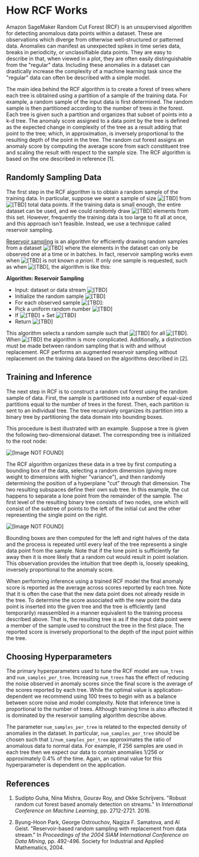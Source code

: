 # How RCF Works<a name="rcf_how-it-works"></a>

Amazon SageMaker Random Cut Forest \(RCF\) is an unsupervised algorithm for detecting anomalous data points within a dataset\. These are observations which diverge from otherwise well\-structured or patterned data\. Anomalies can manifest as unexpected spikes in time series data, breaks in periodicity, or unclassifiable data points\. They are easy to describe in that, when viewed in a plot, they are often easily distinguishable from the "regular" data\. Including these anomalies in a dataset can drastically increase the complexity of a machine learning task since the "regular" data can often be described with a simple model\.

The main idea behind the RCF algorithm is to create a forest of trees where each tree is obtained using a partition of a sample of the training data\. For example, a random sample of the input data is first determined\. The random sample is then partitioned according to the number of trees in the forest\. Each tree is given such a partition and organizes that subset of points into a k\-d tree\. The anomaly score assigned to a data point by the tree is defined as the expected change in complexity of the tree as a result adding that point to the tree; which, in approximation, is inversely proportional to the resulting depth of the point in the tree\. The random cut forest assigns an anomaly score by computing the average score from each constituent tree and scaling the result with respect to the sample size\. The RCF algorithm is based on the one described in reference \[1\]\.

## Randomly Sampling Data<a name="rcf-rndm-sample-data"></a>

The first step in the RCF algorithm is to obtain a random sample of the training data\. In particular, suppose we want a sample of size ![\[TBD\]](http://docs.aws.amazon.com/sagemaker/latest/dg/images/rcf13.jpg) from ![\[TBD\]](http://docs.aws.amazon.com/sagemaker/latest/dg/images/rcf14.jpg) total data points\. If the training data is small enough, the entire dataset can be used, and we could randomly draw ![\[TBD\]](http://docs.aws.amazon.com/sagemaker/latest/dg/images/rcf13.jpg) elements from this set\. However, frequently the training data is too large to fit all at once, and this approach isn't feasible\. Instead, we use a technique called reservoir sampling\.

[Reservoir sampling]( https://en.wikipedia.org/wiki/Reservoir_sampling) is an algorithm for efficiently drawing random samples from a dataset ![\[TBD\]](http://docs.aws.amazon.com/sagemaker/latest/dg/images/rcf3.jpg) where the elements in the dataset can only be observed one at a time or in batches\. In fact, reservoir sampling works even when ![\[TBD\]](http://docs.aws.amazon.com/sagemaker/latest/dg/images/rcf14.jpg) is not known *a priori*\. If only one sample is requested, such as when ![\[TBD\]](http://docs.aws.amazon.com/sagemaker/latest/dg/images/rcf15.jpg), the algorithm is like this:

**Algorithm: Reservoir Sampling**
+  Input: dataset or data stream ![\[TBD\]](http://docs.aws.amazon.com/sagemaker/latest/dg/images/rcf3.jpg) 
+  Initialize the random sample ![\[TBD\]](http://docs.aws.amazon.com/sagemaker/latest/dg/images/rcf4.jpg) 
+  For each observed sample ![\[TBD\]](http://docs.aws.amazon.com/sagemaker/latest/dg/images/rcf5.jpg):
  +  Pick a uniform random number ![\[TBD\]](http://docs.aws.amazon.com/sagemaker/latest/dg/images/rcf6.jpg) 
  +  If ![\[TBD\]](http://docs.aws.amazon.com/sagemaker/latest/dg/images/rcf7.jpg) 
    +  Set ![\[TBD\]](http://docs.aws.amazon.com/sagemaker/latest/dg/images/rcf8.jpg) 
+  Return ![\[TBD\]](http://docs.aws.amazon.com/sagemaker/latest/dg/images/rcf9.jpg) 

This algorithm selects a random sample such that ![\[TBD\]](http://docs.aws.amazon.com/sagemaker/latest/dg/images/rcf10.jpg) for all ![\[TBD\]](http://docs.aws.amazon.com/sagemaker/latest/dg/images/rcf11.jpg)\. When ![\[TBD\]](http://docs.aws.amazon.com/sagemaker/latest/dg/images/rcf12.jpg) the algorithm is more complicated\. Additionally, a distinction must be made between random sampling that is with and without replacement\. RCF performs an augmented reservoir sampling without replacement on the training data based on the algorithms described in \[2\]\.

## Training and Inference<a name="rcf-training-inference"></a>

The next step in RCF is to construct a random cut forest using the random sample of data\. First, the sample is partitioned into a number of equal\-sized partitions equal to the number of trees in the forest\. Then, each partition is sent to an individual tree\. The tree recursively organizes its partition into a binary tree by partitioning the data domain into bounding boxes\.

This procedure is best illustrated with an example\. Suppose a tree is given the following two\-dimensional dataset\. The corresponding tree is initialized to the root node:

![\[Image NOT FOUND\]](http://docs.aws.amazon.com/sagemaker/latest/dg/images/RCF1.jpg)

 The RCF algorithm organizes these data in a tree by first computing a bounding box of the data, selecting a random dimension \(giving more weight to dimensions with higher "variance"\), and then randomly determining the position of a hyperplane "cut" through that dimension\. The two resulting subspaces define their own sub tree\. In this example, the cut happens to separate a lone point from the remainder of the sample\. The first level of the resulting binary tree consists of two nodes, one which will consist of the subtree of points to the left of the initial cut and the other representing the single point on the right\.

![\[Image NOT FOUND\]](http://docs.aws.amazon.com/sagemaker/latest/dg/images/RCF2.jpg)

Bounding boxes are then computed for the left and right halves of the data and the process is repeated until every leaf of the tree represents a single data point from the sample\. Note that if the lone point is sufficiently far away then it is more likely that a random cut would result in point isolation\. This observation provides the intuition that tree depth is, loosely speaking, inversely proportional to the anomaly score\.

When performing inference using a trained RCF model the final anomaly score is reported as the average across scores reported by each tree\. Note that it is often the case that the new data point does not already reside in the tree\. To determine the score associated with the new point the data point is inserted into the given tree and the tree is efficiently \(and temporarily\) reassembled in a manner equivalent to the training process described above\. That is, the resulting tree is as if the input data point were a member of the sample used to construct the tree in the first place\. The reported score is inversely proportional to the depth of the input point within the tree\.

## Choosing Hyperparameters<a name="rcf-choose-hyperparam"></a>

The primary hyperparameters used to tune the RCF model are `num_trees` and `num_samples_per_tree`\. Increasing `num_trees` has the effect of reducing the noise observed in anomaly scores since the final score is the average of the scores reported by each tree\. While the optimal value is application\-dependent we recommend using 100 trees to begin with as a balance between score noise and model complexity\. Note that inference time is proportional to the number of trees\. Although training time is also affected it is dominated by the reservoir sampling algorithm describe above\.

The parameter `num_samples_per_tree` is related to the expected density of anomalies in the dataset\. In particular, `num_samples_per_tree` should be chosen such that `1/num_samples_per_tree` approximates the ratio of anomalous data to normal data\. For example, if 256 samples are used in each tree then we expect our data to contain anomalies 1/256 or approximately 0\.4% of the time\. Again, an optimal value for this hyperparameter is dependent on the application\.

## References<a name="references"></a>

1.  Sudipto Guha, Nina Mishra, Gourav Roy, and Okke Schrijvers\. "Robust random cut forest based anomaly detection on streams\." In *International Conference on Machine Learning*, pp\. 2712\-2721\. 2016\.

1.  Byung\-Hoon Park, George Ostrouchov, Nagiza F\. Samatova, and Al Geist\. "Reservoir\-based random sampling with replacement from data stream\." In *Proceedings of the 2004 SIAM International Conference on Data Mining*, pp\. 492\-496\. Society for Industrial and Applied Mathematics, 2004\.